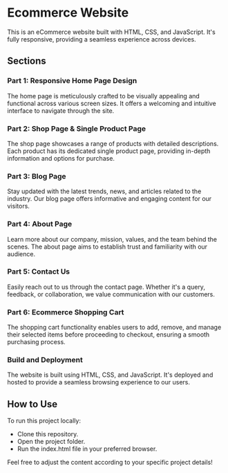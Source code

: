 # Ecommerce Website
This is an eCommerce website built with HTML, CSS, and JavaScript. It's fully responsive, providing a seamless experience across devices.

## Sections
### Part 1: Responsive Home Page Design
The home page is meticulously crafted to be visually appealing and functional across various screen sizes. It offers a welcoming and intuitive interface to navigate through the site.

### Part 2: Shop Page & Single Product Page
The shop page showcases a range of products with detailed descriptions. Each product has its dedicated single product page, providing in-depth information and options for purchase.

### Part 3: Blog Page
Stay updated with the latest trends, news, and articles related to the industry. Our blog page offers informative and engaging content for our visitors.

### Part 4: About Page
Learn more about our company, mission, values, and the team behind the scenes. The about page aims to establish trust and familiarity with our audience.

### Part 5: Contact Us
Easily reach out to us through the contact page. Whether it's a query, feedback, or collaboration, we value communication with our customers.

### Part 6: Ecommerce Shopping Cart
The shopping cart functionality enables users to add, remove, and manage their selected items before proceeding to checkout, ensuring a smooth purchasing process.

### Build and Deployment
The website is built using HTML, CSS, and JavaScript. It's deployed and hosted to provide a seamless browsing experience to our users.

## How to Use
To run this project locally:
- Clone this repository.
- Open the project folder.
- Run the index.html file in your preferred browser.


Feel free to adjust the content according to your specific project details!


